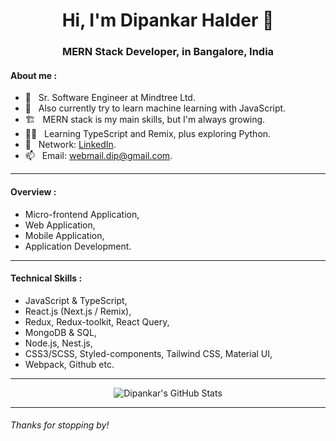 <h1 align="center">Hi, I'm Dipankar Halder 👋</h1>
<h3 align="center">MERN Stack Developer, in Bangalore, India</h3>

#### About me :

- 🔭 &nbsp; Sr. Software Engineer at Mindtree Ltd.
- 🔭 &nbsp; Also currently try to learn machine learning with JavaScript.
- 🏗 &nbsp; MERN stack is my main skills, but I'm always growing.
- 👨‍💻 &nbsp; Learning TypeScript and Remix, plus exploring Python.
- 🤳 &nbsp; Network: [LinkedIn](https://www.linkedin.com/in/dipankar-h-72001bb0/).
- 📫 &nbsp; Email: [webmail.dip@gmail.com](mailto:webmail.dip@gmail.com).

---

#### Overview :
- Micro-frontend Application, 
- Web Application, 
- Mobile Application, 
- Application Development.

---

#### Technical Skills :
- JavaScript & TypeScript, 
- React.js (Next.js / Remix), 
- Redux, Redux-toolkit, React Query, 
- MongoDB & SQL, 
- Node.js, Nest.js, 
- CSS3/SCSS, Styled-components, Tailwind CSS, Material UI, 
- Webpack, Github etc.

---

<p align="center"><img align="center" src="https://github-readme-stats.vercel.app/api?username=DipankarHalder&show_icons=true" alt="Dipankar's GitHub Stats" /></p>

---

###### Thanks for stopping by!



